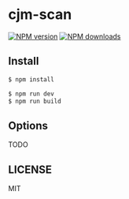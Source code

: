 # cjm-scan

[![NPM version](https://img.shields.io/npm/v/cjm-scan.svg?style=flat)](https://npmjs.org/package/cjm-scan)
[![NPM downloads](http://img.shields.io/npm/dm/cjm-scan.svg?style=flat)](https://npmjs.org/package/cjm-scan)

## Install

```bash
$ npm install
```

```bash
$ npm run dev
$ npm run build
```

## Options

TODO

## LICENSE

MIT
